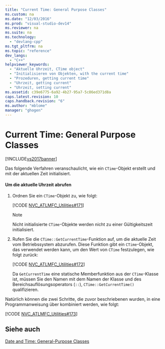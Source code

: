 ```yaml
---
title: "Current Time: General Purpose Classes"
ms.custom: na
ms.date: "12/03/2016"
ms.prod: "visual-studio-dev14"
ms.reviewer: na
ms.suite: na
ms.technology: 
  - "devlang-cpp"
ms.tgt_pltfrm: na
ms.topic: "reference"
dev_langs: 
  - "C++"
helpviewer_keywords: 
  - "Aktuelle Uhrzeit, CTime object"
  - "Initialisieren von Objekten, with the current time"
  - "Prozeduren, getting current time"
  - "Uhrzeit, getting current"
  - "Uhrzeit, setting current"
ms.assetid: c39e6775-6a92-4b27-95a7-5c86ed371d8a
caps.latest.revision: 10
caps.handback.revision: "6"
ms.author: "mblome"
manager: "ghogen"
---
```

# Current Time: General Purpose Classes
[!INCLUDE[vs2017banner](../assembler/inline/includes/vs2017banner.md)]

Das folgende Verfahren veranschaulicht, wie ein `CTime`\-Objekt erstellt und mit der aktuellen Zeit initialisiert.  
  
#### Um die aktuelle Uhrzeit abrufen  
  
1.  Ordnen Sie ein `CTime`\-Objekt zu, wie folgt:  
  
     [!CODE [NVC_ATLMFC_Utilities#171](../CodeSnippet/VS_Snippets_Cpp/NVC_ATLMFC_Utilities#171)]  
  
    > [!NOTE]
    >  Nicht initialisierte `CTime`\-Objekte werden nicht zu einer Gültigkeitszeit initialisiert.  
  
2.  Rufen Sie die `CTime::GetCurrentTime`\-Funktion auf, um die aktuelle Zeit vom Betriebssystem abzurufen.  Diese Funktion gibt ein `CTime`\-Objekt, das verwendet werden kann, um den Wert von `CTime` festzulegen, wie folgt zurück:  
  
     [!CODE [NVC_ATLMFC_Utilities#172](../CodeSnippet/VS_Snippets_Cpp/NVC_ATLMFC_Utilities#172)]  
  
     Da `GetCurrentTime` eine statische Memberfunktion aus der `CTime`\-Klasse ist, müssen Sie den Namen mit dem Namen der Klasse und des Bereichsauflösungsoperators \(`::`\), `CTime::GetCurrentTime()` qualifizieren.  
  
 Natürlich können die zwei Schritte, die zuvor beschriebenen wurden, in eine Programmanweisung über kombiniert werden, wie folgt:  
  
 [!CODE [NVC_ATLMFC_Utilities#173](../CodeSnippet/VS_Snippets_Cpp/NVC_ATLMFC_Utilities#173)]  
  
## Siehe auch  
 [Date and Time: General\-Purpose Classes](../atl-mfc-shared/date-and-time-general-purpose-classes.md)